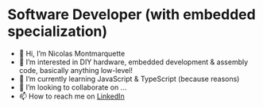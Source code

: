 # Software Developer (with embedded specialization)

- 👋 Hi, I’m Nicolas Montmarquette
- 👀 I’m interested in DIY hardware, embedded development & assembly code, basically anything low-level!
- 🌱 I’m currently learning JavaScript & TypeScript (because reasons)
- 💞️ I’m looking to collaborate on ...
- 📫 How to reach me on [LinkedIn](https://ca.linkedin.com/in/nicolas-montmarquette-16a50853/en)